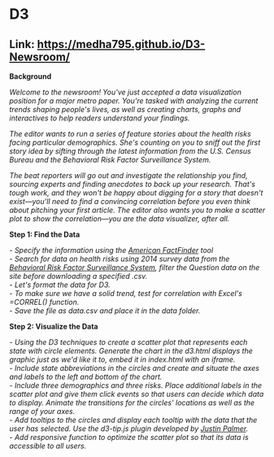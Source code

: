 # D3
## Link: https://medha795.github.io/D3-Newsroom/

**Background**

*Welcome to the newsroom! You've just accepted a data visualization position for a major metro paper. You're tasked with analyzing the current trends shaping people's lives, as well as creating charts, graphs and interactives to help readers understand your findings.*

*The editor wants to run a series of feature stories about the health risks facing particular demographics. She's counting on you to sniff out the first story idea by sifting through the latest information from the U.S. Census Bureau and the Behavioral Risk Factor Surveillance System.*

*The beat reporters will go out and investigate the relationship you find, sourcing experts and finding anecdotes to back up your research. That's tough work, and they won't be happy about digging for a story that doesn't exist—you'll need to find a convincing correlation before you even think about pitching your first article. The editor also wants you to make a scatter plot to show the correlation—you are the data visualizer, after all.*

**Step 1: Find the Data**

*- Specify the information using the  [American FactFinder](https://factfinder.census.gov/faces/nav/jsf/pages/searchresults.xhtml) tool*<br/>
*- Search for data on health risks using 2014 survey data from the [Behavioral Risk Factor Surveillance System](https://chronicdata.cdc.gov/Behavioral-Risk-Factors/BRFSS-2014-Overall/5ra3-ixqq), filter the Question data on the site before downloading a specified .csv.*<br/>
*- Let's format the data for D3.*<br/>
*- To make sure we have a solid trend,  test for correlation with Excel's =CORREL() function.*<br/>
*- Save the file as data.csv and place it in the data folder.*

**Step 2: Visualize the Data**

*- Using the D3 techniques to create a scatter plot that represents each state with circle elements. Generate the chart in the d3.html displays the graphic just as we'd like it to, embed it in index.html with an iframe.*<br/>
*- Include state abbreviations in the circles and create and situate the axes and labels to the left and bottom of the chart.*<br/>
*- Include three demographics and three risks. Place additional labels in the scatter plot and give them click events so that users can decide which data to display. Animate the transitions for the circles' locations as well as the range of your axes.*<br/>
*- Add tooltips to the circles and display each tooltip with the data that the user has selected. Use the d3-tip.js plugin developed by [Justin Palmer](https://github.com/Caged).*<br/>
*- Add responsive function to optimize the scatter plot so that its data is accessible to all users.*
